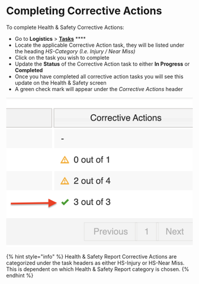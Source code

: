 # Completing Corrective Actions

To complete Health & Safety Corrective Actions:

* Go to **Logistics** > [**Tasks**](../tasks/) ****&#x20;
* Locate the applicable Corrective Action task, they will be listed under the heading _HS-Category (I.e. Injury  / Near Miss)_
* Click on the task you wish to complete
* Update the **Status** of the Corrective Action task to either **In Progress** or **Completed**
* Once you have completed all corrective action tasks you will see this update on the Health & Safety screen
* A green check mark will appear under the _Corrective Actions_ header

![](<../../.gitbook/assets/Screenshot 2022-03-30 at 11.51.10.png>)

{% hint style="info" %}
Health & Safety Report Corrective Actions are categorized under the task headers as either HS-Injury or HS-Near Miss.  This is dependent on which Health & Safety Report category is chosen.
{% endhint %}
